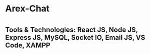# Arex-Chat
# <h2>Tools & Technologies: React JS, Node JS, Express JS, MySQL, Socket IO, Email JS, VS Code, XAMPP</h2>
